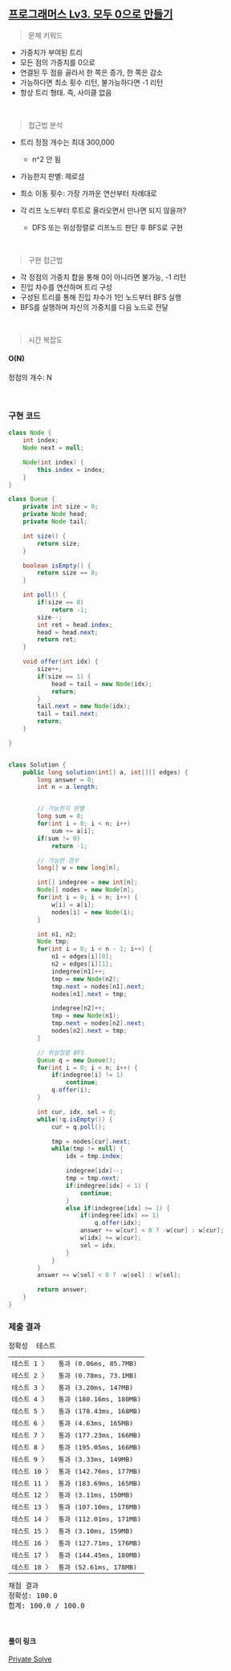 ## [프로그래머스 Lv3. 모두 0으로 만들기](https://school.programmers.co.kr/learn/courses/30/lessons/76503)

> 문제 키워드

-   가중치가 부여된 트리
-   모든 점의 가중치를 0으로
-   연결된 두 점을 골라서 한 쪽은 증가, 한 쪽은 감소
-   가능하다면 최소 횟수 리턴, 불가능하다면 -1 리턴
-   항상 트리 형태. 즉, 사이클 없음

<br/>

> 접근법 분석

-   트리 정점 개수는 최대 300,000
    -   n^2 안 됨
-   가능한지 판별: 제로섬

-   최소 이동 횟수: 가장 가까운 연산부터 차례대로
-   각 리프 노드부터 루트로 올라오면서 만나면 되지 않을까?
    -   DFS 또는 위상정렬로 리프노드 판단 후 BFS로 구현

<br/>

> 구현 접근법

-   각 정점의 가중치 합을 통해 0이 아니라면 불가능, -1 리턴
-   진입 차수를 연산하며 트리 구성
-   구성된 트리를 통해 진입 차수가 1인 노드부터 BFS 실행
-   BFS를 실행하며 자신의 가중치를 다음 노드로 전달

<br/>

> 시간 복잡도

#### O(N)

정점의 개수: N

<br/>

### 구현 코드

```java
class Node {
    int index;
    Node next = null;

    Node(int index) {
        this.index = index;
    }
}

class Queue {
    private int size = 0;
    private Node head;
    private Node tail;

    int size() {
        return size;
    }

    boolean isEmpty() {
        return size == 0;
    }

    int poll() {
        if(size == 0)
            return -1;
        size--;
        int ret = head.index;
        head = head.next;
        return ret;
    }

    void offer(int idx) {
        size++;
        if(size == 1) {
            head = tail = new Node(idx);
            return;
        }
        tail.next = new Node(idx);
        tail = tail.next;
        return;
    }

}


class Solution {
    public long solution(int[] a, int[][] edges) {
        long answer = 0;
        int n = a.length;


        // 가능한지 판별
        long sum = 0;
        for(int i = 0; i < n; i++)
            sum += a[i];
        if(sum != 0)
            return -1;

        // 가능한 경우
        long[] w = new long[n];

        int[] indegree = new int[n];
        Node[] nodes = new Node[n];
        for(int i = 0; i < n; i++) {
            w[i] = a[i];
            nodes[i] = new Node(i);
        }

        int n1, n2;
        Node tmp;
        for(int i = 0; i < n - 1; i++) {
            n1 = edges[i][0];
            n2 = edges[i][1];
            indegree[n1]++;
            tmp = new Node(n2);
            tmp.next = nodes[n1].next;
            nodes[n1].next = tmp;

            indegree[n2]++;
            tmp = new Node(n1);
            tmp.next = nodes[n2].next;
            nodes[n2].next = tmp;
        }

        // 위상정렬 BFS
        Queue q = new Queue();
        for(int i = 0; i < n; i++) {
            if(indegree[i] != 1)
                continue;
            q.offer(i);
        }

        int cur, idx, sel = 0;
        while(!q.isEmpty()) {
            cur = q.poll();

            tmp = nodes[cur].next;
            while(tmp != null) {
                idx = tmp.index;

                indegree[idx]--;
                tmp = tmp.next;
                if(indegree[idx] < 1) {
                    continue;
                }
                else if(indegree[idx] >= 1) {
                    if(indegree[idx] == 1)
                        q.offer(idx);
                    answer += w[cur] < 0 ? -w[cur] : w[cur];
                    w[idx] += w[cur];
                    sel = idx;
                }
            }
        }
        answer += w[sel] < 0 ? -w[sel] : w[sel];

        return answer;
    }
}
```

### 제출 결과

<pre class="console-content"><div class="console-message">정확성  테스트</div><table class="console-test-group" data-category="correctness"><tbody><tr data-testcase-id="90267"><td valign="top" class="td-label">테스트 1 <span>〉</span></td><td class="result passed">통과 (0.06ms, 85.7MB)</td></tr><tr data-testcase-id="90268"><td valign="top" class="td-label">테스트 2 <span>〉</span></td><td class="result passed">통과 (0.78ms, 73.1MB)</td></tr><tr data-testcase-id="90269"><td valign="top" class="td-label">테스트 3 <span>〉</span></td><td class="result passed">통과 (3.20ms, 147MB)</td></tr><tr data-testcase-id="90270"><td valign="top" class="td-label">테스트 4 <span>〉</span></td><td class="result passed">통과 (180.16ms, 180MB)</td></tr><tr data-testcase-id="90271"><td valign="top" class="td-label">테스트 5 <span>〉</span></td><td class="result passed">통과 (178.43ms, 168MB)</td></tr><tr data-testcase-id="90272"><td valign="top" class="td-label">테스트 6 <span>〉</span></td><td class="result passed">통과 (4.63ms, 165MB)</td></tr><tr data-testcase-id="90273"><td valign="top" class="td-label">테스트 7 <span>〉</span></td><td class="result passed">통과 (177.23ms, 166MB)</td></tr><tr data-testcase-id="90274"><td valign="top" class="td-label">테스트 8 <span>〉</span></td><td class="result passed">통과 (195.05ms, 166MB)</td></tr><tr data-testcase-id="90275"><td valign="top" class="td-label">테스트 9 <span>〉</span></td><td class="result passed">통과 (3.33ms, 149MB)</td></tr><tr data-testcase-id="90276"><td valign="top" class="td-label">테스트 10 <span>〉</span></td><td class="result passed">통과 (142.76ms, 177MB)</td></tr><tr data-testcase-id="90277"><td valign="top" class="td-label">테스트 11 <span>〉</span></td><td class="result passed">통과 (183.69ms, 165MB)</td></tr><tr data-testcase-id="90278"><td valign="top" class="td-label">테스트 12 <span>〉</span></td><td class="result passed">통과 (3.11ms, 150MB)</td></tr><tr data-testcase-id="90279"><td valign="top" class="td-label">테스트 13 <span>〉</span></td><td class="result passed">통과 (107.10ms, 178MB)</td></tr><tr data-testcase-id="90280"><td valign="top" class="td-label">테스트 14 <span>〉</span></td><td class="result passed">통과 (112.01ms, 171MB)</td></tr><tr data-testcase-id="90281"><td valign="top" class="td-label">테스트 15 <span>〉</span></td><td class="result passed">통과 (3.10ms, 159MB)</td></tr><tr data-testcase-id="90282"><td valign="top" class="td-label">테스트 16 <span>〉</span></td><td class="result passed">통과 (127.71ms, 176MB)</td></tr><tr data-testcase-id="90283"><td valign="top" class="td-label">테스트 17 <span>〉</span></td><td class="result passed">통과 (144.45ms, 180MB)</td></tr><tr data-testcase-id="90284"><td valign="top" class="td-label">테스트 18 <span>〉</span></td><td class="result passed">통과 (52.61ms, 178MB)</td></tr></tbody></table><div class="console-heading">채점 결과</div><div class="console-message">정확성: 100.0</div><div class="console-message">합계: 100.0 / 100.0</div></pre>

<br>

#### 풀이 링크

[Private Solve](https://github.com/The-Four-Error-Pickers/Algorithm-Study/tree/main/Private%20Solve/프로그래머스/76503.%20%EB%AA%A8%EB%91%90%200%EC%9C%BC%EB%A1%9C%20%EB%A7%8C%EB%93%A4%EA%B8%B0/ChaNyeok1225)
